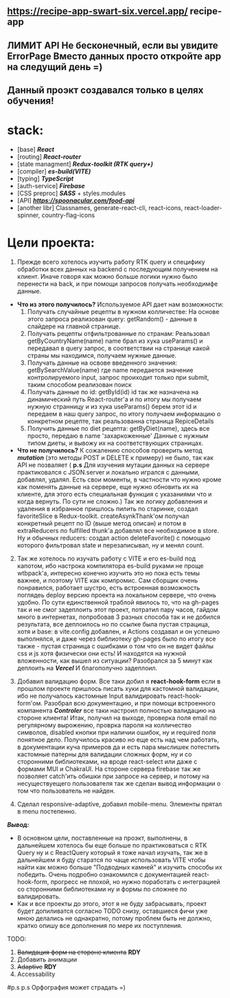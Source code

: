 ## https://recipe-app-swart-six.vercel.app/  recipe-app 
## ЛИМИТ API Не бесконечный, если вы увидите ErrorPage Вместо данных просто откройте app на следущий день =)
## Данный проэкт создавался только в целях обучения!

# stack: 
- [base] ***React***
- [routing] ***React-router*** 
- [state managment] ***Redux-toolkit (RTK query+)*** 
- [compiler] ***es-build(VITE)***
- [typing] ***TypeScript***
- [auth-service] ***Firebase***
- [CSS preproc] ***SASS*** + styles.modules
- [API] ***https://spoonacular.com/food-api***
- [another libr] Classnames, generate-react-cli, react-icons, react-loader-spinner, country-flag-icons 

# Цели проекта: 
1. Прежде всего хотелось изучить работу RTK query и специфику обработки всех данных на backend с последующим получением на клиент.
Иначе говоря как можно больше логики нужно было перенести на back, и при помощи запросов получать необходимфе данные. 
- **Что из этого получилось?** Используемое API дает нам возможности:
  1. Получать случайные рецепты в нужном колличестве: На основе этого запроса реализован query: getRandom() - данные в слайдере на главной странице.
  2. Получать рецепты отфильтрованные по странам: Реальзовал getByCountryName(name) name брал из хука useParams() и передавал в query запрос, 
  в соответствии на странице какой страны мы находимся, получаем нужные данные.
  3. Получать данные на освове введенного значения: getBySearchValue(name) где name передается значение контролируемого input, запрос проиходит только при submit,
  таким способом реализован поиск
  4. Получать данные по id: getById(id) id так же назначена на динамический путь React-router'a и по итогу мы получаем нужную странницу и из хука useParams() 
  берем  этот id и передаем в наш query запрос, по итогу получаем информацию о конкретном рецепте, так реальзованна страница RepiceDetails
  5. Получить  данные по diet рецепта: getByDiet(name), здесь все просто, передаю в name 'захаркоженные' Данные с нужным типом диеты, и вывожу их на соответствующих
  страницах.
- **Что не получилось?** К сожалению способов проверить метод ***mutation*** (это методы POST и DELETE к примеру) не было, так как API не позваляет
 ( **p.s** Для изучения мутации данных на сервере практиковался с JSON.server и локально игрался с данными, добавлял, удалял. Есть свои моменты, в частности что нужно
  кроме как поменять данные на сервере, еще нужно обновить их на клиенте, для этого есть специальная функция с указаниями что и когда вернуть. По сути не сложно.) 
  Так же логику добавления и удаления в избранное пришлось пилить по старинке, создал favoriteSlice в Redux-toolkit. createAsynkThank'ом получал конкретный рецепт по     ID (выше метод описан) и потом в extraReducers по fulfilled thunk'a добавлял все необходимое в store. Ну и обычных reducers: создал action deleteFavorite()
  c помощью которого фильтровал state и перезаписывал, ну и менял сount. 

2. Так же хотелось по изучать работу с VITE и его es-build под капотом, ибо настрока компилятора es-build руками не проще wtbpack'а, интересно конечно изучить это но пока есть темы важнее, и поэтому VITE как компромис. Сам сборщик очень понравился, работает шустро, есть встроенная возможность поглядеь deploy версию проекта на локальном сервере, что очень удобно. По сути единственной траблой явилось то, что на gh-pages так и не смог задеплоить этот проект, потратил пару часов, гайдом много в интернетах, попробовав 3 разных способа так и не добился результата, все деплоилось но по ссылке была пустая страцица, хотя и base: в vite.config добавлен, и Actions создавал и он успешно выполнялся, и даже через библиотеку gh-pages было по итогу все также - пустая страница с ошибками о том что он не видет файлы css и js хотя физически они есть! И находятся на нужной вложенности, как вышел из ситуации? Разобрался за 5 минут как деплоить на ***Vercel*** И благополучно задеплоил.

3. Добавил валидацию форм. Все таки добил я **react-hook-form** если в прошлом проекте пришлось писать хуки для кастомной валидации, ибо не получалось кастомные Input 
валидировать react-hook-form'ом. Разобрал всю документацию, и при помощи встроенного компанента ***Controler*** все таки настроил полностью валидацию на стороне клиента! Итак, получил на выходе, проверка поля email по регулярному вырожению, проврка пароля на колличество символов, disabled кнопки при наличии ошибок, ну и required поля понятное дело. Получилось красиво но еще есть над чем работать, в документации куча примеров да и есть пара мыслишек потестить кастомные патерны для валидации сложных форм, ну и со сторонними библиотеками, на вроде react-select или даже с формами MUI и ChakraUI. На стороне сервера firebase так же позволяет catch'ить обишки при запросе на сервер, и потому на несуществуещего пользователя так же сделан вывод информации о том что пользователь не найден.

4. Сделал responsive-adaptive, добавил mobile-menu. Элементы прятал в menu постепенно. 

***Вывод:***
- В основном цели, поставленные на проэкт, выполнены, в дальнейшем хотелось бы еще больше по практиковаться с RTK Query ну и c ReactQuery который я тоже начал изучать, так же в дальнейшем я буду старатся по чаще использовать VITE чтобы найти как можно больше "Подводных камней" и изучить способы их победить. Очень подробно ознакомился с документацией react-hook-form, прогресс не плохой, но нужно поработать с интеграцией со сторонними библиотеками ну и формы по сложнее по валидировать. 
- Как и все проекты до этого, этот я не буду забрасывать, проект будет допиливатся согласно TODO снизу, оставшиеся фичи уже мною делались не однакратно, потому проблем быть не должно, кратко опишу все дополнения по мере их поступления. 

TODO:
1. ~~Валидация форм на стороне клиента~~ **RDY**
2. Добавить анимации
3. ~~Adaptive~~ **RDY**
4. Accessability


#p.s p.s Орфография может страдать =)
